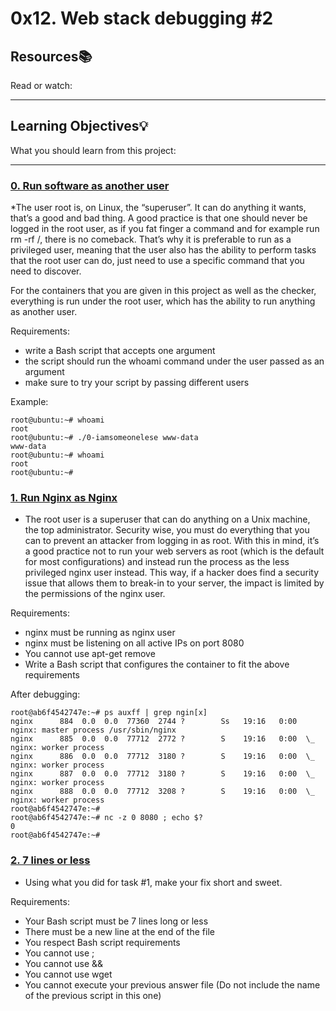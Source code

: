 # 0x12. Web stack debugging #2

## Resources:books:
Read or watch:

---
## Learning Objectives:bulb:
What you should learn from this project:

---

### [0. Run software as another user](./0-iamsomeonelese)
*The user root is, on Linux, the “superuser”. It can do anything it wants, that’s a good and bad thing. A good practice is that one should never be logged in the root user, as if you fat finger a command and for example run rm -rf /, there is no comeback. That’s why it is preferable to run as a privileged user, meaning that the user also has the ability to perform tasks that the root user can do, just need to use a specific command that you need to discover.

For the containers that you are given in this project as well as the checker, everything is run under the root user, which has the ability to run anything as another user.

Requirements:
* write a Bash script that accepts one argument
* the script should run the whoami command under the user passed as an argument
* make sure to try your script by passing different users

Example:
```
root@ubuntu:~# whoami
root
root@ubuntu:~# ./0-iamsomeonelese www-data
www-data
root@ubuntu:~# whoami
root
root@ubuntu:~#
```

### [1. Run Nginx as Nginx](./1-run_nginx_as_nginx)
* The root user is a superuser that can do anything on a Unix machine, the top administrator. Security wise, you must do everything that you can to prevent an attacker from logging in as root. With this in mind, it’s a good practice not to run your web servers as root (which is the default for most configurations) and instead run the process as the less privileged nginx user instead. This way, if a hacker does find a security issue that allows them to break-in to your server, the impact is limited by the permissions of the nginx user.

Requirements:
* nginx must be running as nginx user
* nginx must be listening on all active IPs on port 8080
* You cannot use apt-get remove
* Write a Bash script that configures the container to fit the above requirements

After debugging:
```
root@ab6f4542747e:~# ps auxff | grep ngin[x]
nginx      884  0.0  0.0  77360  2744 ?        Ss   19:16   0:00 nginx: master process /usr/sbin/nginx
nginx      885  0.0  0.0  77712  2772 ?        S    19:16   0:00  \_ nginx: worker process
nginx      886  0.0  0.0  77712  3180 ?        S    19:16   0:00  \_ nginx: worker process
nginx      887  0.0  0.0  77712  3180 ?        S    19:16   0:00  \_ nginx: worker process
nginx      888  0.0  0.0  77712  3208 ?        S    19:16   0:00  \_ nginx: worker process
root@ab6f4542747e:~#
root@ab6f4542747e:~# nc -z 0 8080 ; echo $?
0
root@ab6f4542747e:~#
```

### [2. 7 lines or less](./100-fix_in_7_lines_or_less)
* Using what you did for task #1, make your fix short and sweet.

Requirements:
* Your Bash script must be 7 lines long or less
* There must be a new line at the end of the file
* You respect Bash script requirements
* You cannot use ;
* You cannot use &&
* You cannot use wget
* You cannot execute your previous answer file (Do not include the name of the previous script in this one)
